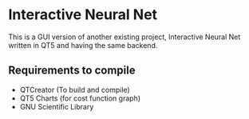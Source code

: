 # Interactive Neural Net

This is a GUI version of another existing project, Interactive Neural Net written in QT5 and having the same backend.

## Requirements to compile

* QTCreator (To build and compile) 
* QT5 Charts (for cost function graph)
* GNU Scientific Library


